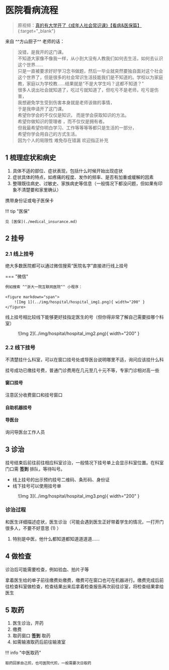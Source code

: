 # 医院看病流程

> 原视频：[真的有大学开了《成年人社会常识课》【看病&医保篇】](https://www.bilibili.com/video/BV1eWxneME3Q/){:target="_blank"}

来自 ^^方山厨子^^ 老师的话：

> 没错，是我开的这门课。<br/>
> 不知道大家像不像我一样，从小到大没有人教我们如何去生活，如何去认识这个世界……<br/>
> 只是一直被要求好好学习念书做题，然后一毕业就突然要独自面对这个社会这个世界了，但是很多的社会常识生活技能我们是不知道的。学校以为家庭教，家庭以为学校教……结果就是“不是大学生吗？这都不知道？”<br/>
> 很多人说出社会就知道了，吃过亏就知道了，但吃亏不是老师，吃亏是伤害，<br/>
> 我想避免学生受到伤害本身就是老师该做的事情，<br/>
> 于是我申请开了这门课。<br/>
> 希望你学会的不仅仅是知识， 而是学会获取知识的方法。<br/>
> 希望你做知识的管理者 ，而不仅仅是拥有者。<br/>
> 但我最希望你明白学习、工作等等等等都只是生活的一部分，<br/>
> 希望你学会用自己的方式生活。<br/>
> 因为个人的局限性 难免存在错漏 欢迎指正补充

## 1 梳理症状和病史

1. 具体不适的部位、症状表现，包括什么时候开始出现症状
2. 症状具体的特点，如疼痛的程度、发作的频率、是否有加重或缓解的因素
3. 整理既往病史、过敏史、家族病史等信息（一般情况下都没问题，但如果有印象不清楚要和家里确认）

携带身份证或电子医保卡

!!! tip "医保"

    见 [医保](./medical_insurance.md)

## 2 挂号

### 2.1 线上挂号
  
绝大多数医院都可以通过微信搜索“医院名字”直接进行线上挂号

=== "微信"

    例如搜索 ^^浙大一院互联网医院^^ 小程序：

    <figure markdown="span">
        ![Img 1](../img/hospital/hospital_img1.png){ width="200" }
    </figure>

线上挂号相比较线下能够更好挂指定医生的号（但你得非常了解自己需要挂哪个科室）

<figure markdown="span">
    ![Img 2](../img/hospital/hospital_img2.png){ width="200" }
</figure>

### 2.2 线下挂号

不清楚挂什么科室，可以在窗口挂号处或导医台说明哪里不适，询问应该挂什么科

挂号成功已缴挂号费，普通门诊费用在几元至几十元不等，专家门诊相对高一些

#### 窗口挂号

注意区分收费窗口和挂号窗口

#### 自助机器挂号

#### 导医台

询问导医台工作人员

## 3 诊治

挂号结束后前往前往相应科室诊治，一般情况下挂号单上会显示科室位置。在科室门口需 **签到** 排队，等待叫号。

- 线上挂号的出示预约挂号二维码、条形码、身份证
- 线下挂号可以使用挂号单

<figure markdown="span">
    ![Img 3](../img/hospital/hospital_img3.png){ width="200" }
</figure>

### 诊治过程

<div class="annotate" markdown>

和医生详细描述症状，医生诊治（可能会遇到医生正好带着学生的情况，一打开门很多人，不要不好意思 (1) ）

</div>

1. 特别是中医，他什么都知道都知道道道道……

## 4 做检查

诊治后可能需要检查，例如验血、拍片子等

拿着医生给的单子前往缴费处缴费，缴费可在窗口也可在机器进行。缴费完成后前往检查科室做检查，检查结果出来后拿着检查报告再次前往诊室，将检查结果拿给医生

## 5 取药

1. 医生诊治，开药
2. 缴费
3. 取药窗口 **签到** 取药
4. 如需输液取药后前往输液室

!!! info "中医取药"

    取药回家自己煎，也可医院代煎，一般需要次日取药

